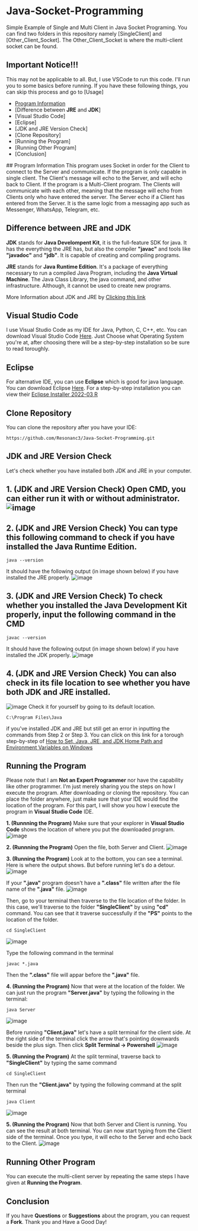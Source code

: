 # Java-Socket-Programming
Simple Example of Single and Multi Client in Java Socket Programing. You can find two folders in this repository namely [SingleClient] and [Other_Client_Socket]. The Other_Client_Socket is where the multi-client socket can be found. 

## Important Notice!!!
This may not be applicable to all. But, I use VSCode to run this code. I'll run you to some basics before running. If you have these following things, you can skip this process and go to [Usage]

- [Program Information](#Program_Information)
- [Difference between **JRE** and **JDK**]
- [Visual Studio Code]
- [Eclipse]
- [JDK and JRE Version Check]
- [Clone Repository]
- [Running the Program]
- [Running Other Program]
- [Conclusion]

<a name="Program_Information"/>
## Program Information
This program uses Socket in order for the Client to connect to the Server and communicate. If the program is only capable in single client. The Client's message will echo to the Server, and will echo back to Client.
If the program is a Multi-Client program. The Clients will communicate with each other, meaning that the message will echo from Clients only who have entered the server. The Server echo if a Client has entered from the Server. It is the same logic from a messaging app such as Messenger, WhatsApp, Telegram, etc.

## Difference between JRE and JDK
**JDK** stands for **Java Develompent Kit**, it is the full-feature SDK for java. It has the everything the JRE has, but also the compiler **"javac"** and tools like **"javadoc"** and **"jdb"**. It is capable of creating and compiling programs.

**JRE** stands for **Java Runtime Edition**. It's a package of everything necessary to run a compiled Java Program, including the **Java Virtual Machine**. The Java Class Library, the java command, and other infrastructure. Although, it cannot be used to create new programs.

More Information about JDK and JRE by [Clicking this link](https://www.techspot.com/downloads/5198-java-jre.html)

## Visual Studio Code
I use Visual Studio Code as my IDE for Java, Python, C, C++, etc. You can download Visual Studio Code [Here](https://code.visualstudio.com/download). Just Choose what Operating System you're at, after choosing there will be a step-by-step installation so be sure to read toroughly.

## Eclipse
For alternative IDE, you can use **Eclipse** which is good for java language. You can download Eclipse [Here](https://www.eclipse.org/downloads/). For a step-by-step installation you can view their [Eclipse Installer 2022-03 R](https://www.eclipse.org/downloads/packages/installer)

## Clone Repository
You can clone the repository after you have your IDE:
```
https://github.com/Resonanc3/Java-Socket-Programming.git
```

## JDK and JRE Version Check
Let's check whether you have installed both JDK and JRE in your computer.

## **1. (JDK and JRE Version Check)** Open CMD, you can either run it with or without administrator. ![image](https://user-images.githubusercontent.com/79844632/164131168-3a2077ff-c0d9-48ef-bdde-08e751278fc1.png)

## **2. (JDK and JRE Version Check)** You can type this following command to check if you have installed the Java Runtime Edition.
```
java --version
```
It should have the following output (in image shown below) if you have installed the JRE properly.
![image](https://user-images.githubusercontent.com/79844632/164131320-1c61836f-f28f-44d9-97c0-6aeb3b6edb53.png)

## **3. (JDK and JRE Version Check)** To check whether you installed the Java Development Kit properly, input the following command in the CMD
```
javac --version
```

It should have the following output (in image shown below) if you have installed the JDK properly.
![image](https://user-images.githubusercontent.com/79844632/164131675-fa5bba50-e812-4237-a60d-880972aa06c0.png)

## **4. (JDK and JRE Version Check)** You can also check in its file location to see whether you have both JDK and JRE installed.
![image](https://user-images.githubusercontent.com/79844632/164131851-25284c20-de13-4b22-bf39-9e55a18c234b.png)
Check it for yourself by going to its default location.
```
C:\Program Files\Java
```
if you've installed JDK and JRE but still get an error in inputting the commands from Step 2 or Step 3. You can click on this link for a torough step-by-step of [How to Set, Java, JRE, and JDK Home Path and Environment Variables on Windows](https://www.poftut.com/how-to-set-java-jre-and-jdk-home-path-and-environment-variables-on-windows/)

## Running the Program
Please note that I am **Not an Expert Programmer** nor have the capability like other programmer. I'm just merely sharing you the steps on how I execute the program. After downloading or cloning the repository. You can place the folder anywhere, just make sure that your IDE would find the location of the program. For this part, I will show you how I execute the program in **Visual Studio Code** IDE.

**1. (Runnning the Program)**
Make sure that your explorer in **Visual Studio Code** shows the location of where you put the downloaded program. ![image](https://user-images.githubusercontent.com/79844632/164130587-42c218ec-2ce8-431b-b63f-d93aadb5a095.png)

**2. (Runnning the Program)**
Open the file, both Server and Client.
![image](https://user-images.githubusercontent.com/79844632/164133212-b2143832-7c63-47ad-a357-46feaa56d51b.png)


**3. (Running the Program)**
Look at to the bottom, you can see a terminal. Here is where the output shows. But before running let's do a detour.
![image](https://user-images.githubusercontent.com/79844632/164133377-5c251f5f-d577-40a7-98c0-513436da0895.png)

If your **".java"** program doesn't have a **".class"** file written after the file name of the **".java"** file. 
![image](https://user-images.githubusercontent.com/79844632/164133764-dd672c50-5516-451a-8b1e-e9b56c7f3d35.png)


Then, go to your terminal then traverse to the file location of the folder. In this case, we'll traverse to the folder **"SingleClient"** by using **"cd"** command. You can see that it traverse successfully if the **"PS"** points to the location of the folder.
```
cd SingleClient
```
![image](https://user-images.githubusercontent.com/79844632/164133714-ea7dd137-a56f-4481-a939-7abc0231a268.png)

Type the following command in the terminal
```
javac *.java
```
Then the **".class"** file will appar before the **".java"** file.

**4. (Running the Program)**
Now that were at the location of the folder. We can just run the program **"Server.java"** by typing the following in the terminal:
```
java Server
```
![image](https://user-images.githubusercontent.com/79844632/164134132-0745d936-db84-4959-8903-cc3c2413adce.png)

Before running **"Client.java"** let's have a split terminal for the client side.
At the right side of the terminal click the arrow that's pointing downwards beside the plus sign. Then click **Split Terminal -> Powershell**
![image](https://user-images.githubusercontent.com/79844632/164134307-2dcaad1d-3389-4db2-bc02-94bc29c04655.png)

**5. (Running the Program)**
At the split terminal, traverse back to **"SingleClient"** by typing the same command
```
cd SingleClient
```
Then run the **"Client.java"** by typing the following command at the split terminal
```
java Client
```
![image](https://user-images.githubusercontent.com/79844632/164134676-f2940c38-3d78-47a9-94bc-210d236652a5.png)

**5. (Running the Program)**
Now that both Server and Client is running. You can see the result at both terminal. You can now start typing from the Client side of the terminal. Once you type, it will echo to the Server and echo back to the Client.
![image](https://user-images.githubusercontent.com/79844632/164134843-cc87047f-d750-49f0-89f0-76432b1c4527.png)

## Running Other Program
You can execute the multi-client server by repeating the same steps I have given at **Running the Program**.

## Conclusion
If you have **Questions** or **Suggestions** about the program, you can request a **Fork**. Thank you and Have a Good Day!
